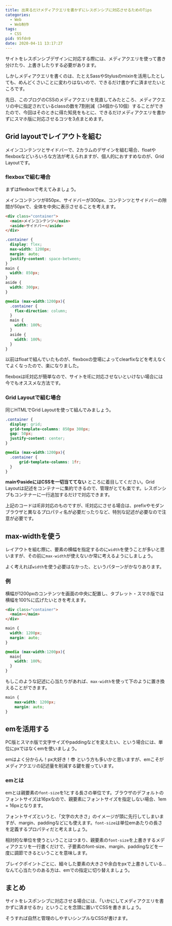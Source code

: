 ```yaml
---
title: 出来るだけメディアクエリを書かずにレスポンシブに対応させるためのTips
categories:
  - Web
  - Web制作
tags:
  - CSS
pid: 95fdn9
date: 2020-04-11 13:17:27
---
```


サイトをレスポンシブデザインに対応する際には、メディアクエリを使って書き分けたり、上書きしたりする必要があります。

しかしメディアクエリを書くのは、たとえSassやStylusのmixinを活用したとしても、めんどくさいことに変わりはないので、できるだけ書かずに済ませたいところです。

先日、このブログのCSSのメディアクエリを見直してみたところ、メディアクエリの中に指定されているclassの数を7割削減（34個から10個）することができたので、今回はそのときに得た知見をもとに、できるだけメディアクエリを書かずにスマホ版に対応させるコツを3点まとめます。


## Grid layoutでレイアウトを組む

メインコンテンツとサイドバーで、2カラムのデザインを組む場合、floatやflexboxなどいろいろな方法が考えられますが、個人的におすすめなのが、Grid Layoutです。


### flexboxで組む場合

まずはflexboxで考えてみましょう。

メインコンテンツが850px、サイドバーが300px、コンテンツとサイドバーの隙間が50pxで、全体を中央に表示させることを考えます。

```html
<div class="container">
  <main>メインコンテンツ</main>
  <aside>サイドバー</aside>
</div>
```

```css
.container {
  display: flex;
  max-width: 1200px;
  margin: auto;
  justify-content: space-between;
}
main {
  width: 850px;
}
aside {
  width: 300px;
}

@media (max-width:1200px){
  .container {
    flex-direction: column;
  }
  main {
    width: 100%;
  }
  aside {
    width: 100%;
  }
}
```

以前はfloatで組んでいたものが、flexboxの登場によってclearfixなどを考えなくてよくなったので、楽になりました。

flexboxはIE対応が簡単なので、サイトをIEに対応させないといけない場合には今でもオススメな方法です。

### Grid Layoutで組む場合

同じHTMLでGrid Layoutを使って組んでみましょう。

```css
.container {
  display: grid;
  grid-template-columns: 850px 300px;
  gap: 50px;
  justify-content: center;
}

@media (max-width:1200px){
  .container {
      grid-template-columns: 1fr;
  }
}
```

**mainやasideにはCSSを一切当ててない** ところに着目してください。Grid Layoutは記述をコンテナーに集約できるので、管理がとても楽です。レスポンシブもコンテナーに一行追加するだけで対応できます。

上記のコードはIE非対応のものですが、IE対応にさせる場合は、prefixやモダンブラウザと異なるプロパティ名が必要だったりなど、特別な記述が必要なので注意が必要です。

## max-widthを使う

レイアウトを組む際に、要素の横幅を指定するのに`width`を使うことが多いと思いますが、その前に`max-width`が使えないか常に考えるようにしましょう。

よく考えれば`width`を使う必要はなかった、というパターンがかなりあります。

### 例

横幅が1200pxのコンテンツを画面の中央に配置し、タブレット・スマホ版では横幅を100%に広げたいときを考えます。

```html
<div class="container">
  <main></main>
</div>
```

```css
main {
  width: 1200px;
  margin: auto;
}

@media (max-width:1200px){
  main{
    width: 100%;
  }
}
```

もしこのような記述に心当たりがあれば、`max-width`を使って下のように置き換えることができます。


```css
main {
    max-width: 1200px;
    margin: auto;
}
```


## emを活用する

PC版とスマホ版で文字サイズやpaddingなどを変えたい、という場合には、単位にpxではなくemを使いましょう。

emはよく分からん！px大好き！<span class="shake">😎</span> という方も多いかと思いますが、emこそがメディアクエリの記述量を削減する鍵を握っています。

### emとは

emとは親要素の`font-size`を1とする長さの単位です。ブラウザのデフォルトのフォントサイズは16pxなので、親要素にフォントサイズを指定しない場合、1em = 16pxとなります。

フォントサイズというと、「文字の大きさ」のイメージが頭に先行してしまいますが、margin、paddingなどにも使えます。`font-size`は単位emあたりの長さを定義するプロパティだと考えましょう。

相対的な単位を使うということはつまり、親要素の`font-size`を上書きするメディアクエリを一行書くだけで、子要素のfont-size、margin、paddingなどを一度に調節できるということを意味します。

ブレイクポイントごとに、細々した要素の大きさや余白をpxで上書きしている...なんて心当たりのある方は、emでの指定に切り替えましょう。


## まとめ

サイトをレスポンシブに対応させる場合には、「いかにしてメディアクエリを書かずに済ませるか」ということを念頭に置いてCSSを書きましょう。

そうすれば自然と管理のしやすいシンプルなCSSが書けます。
